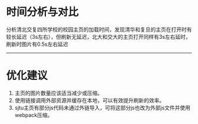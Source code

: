 # 时间分析与对比
   分析清北交复四所学校的校园主页的加载时间，发现清华和复旦的主页在打开时有较长延迟（3s左右），但刷新无延迟，北大和交大的主页打开同样有3s左右延时，刷新时图片有0.5s左右延迟
*****
# 优化建议
1. 主页的图片数量应该适当减少或压缩。
2. 使用链接调用外部资源并缓存在本地，可以有效提升刷新的效率。
3. sjtu主页有部分js代码未通过外链导入，可将这部分js也改为外部js文件并使用webpack压缩。
